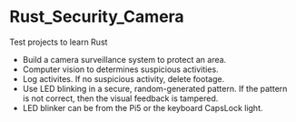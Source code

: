 # Rust_Security_Camera
Test projects to learn Rust
- Build a camera surveillance system to protect an area.
- Computer vision to determines suspicious activities.
- Log activites. If no suspicious activity, delete footage.
- Use LED blinking in a secure, random-generated pattern. If the pattern is not correct, then the visual feedback is tampered.
- LED blinker can be from the Pi5 or the keyboard CapsLock light.